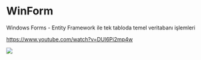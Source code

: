 # WinForm
Windows Forms - Entity Framework ile tek tabloda temel veritabanı işlemleri

https://www.youtube.com/watch?v=DUl6Pi2mp4w
 
![](https://github.com/tbagriyanik/WinForms-CodeFirst-16-/blob/main/Screen%20Shot%2005-01-22%20at%2004.56%20PM.JPG)
